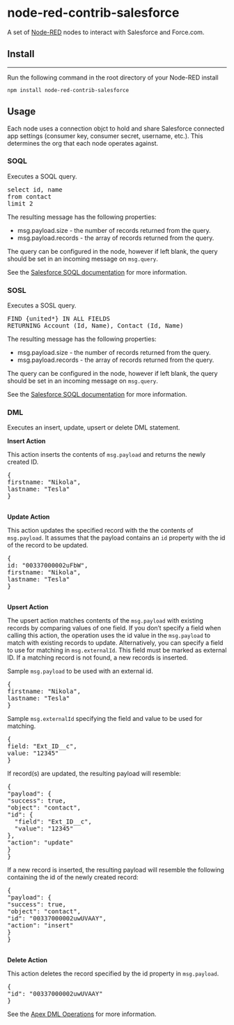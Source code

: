 # node-red-contrib-salesforce

A set of [Node-RED](http://www.nodered.org) nodes to interact with Salesforce and Force.com.

## Install
-------

Run the following command in the root directory of your Node-RED install

```
npm install node-red-contrib-salesforce
```

## Usage

Each node uses a connection objct to hold and share Salesforce connected app settings (consumer key, consumer secret, username, etc.). This determines the org that each node operates against.

### SOQL

<p>Executes a SOQL query.</p>
<pre>
select id, name
from contact
limit 2
</pre>
<p>The resulting message has the following properties:
<ul><li>msg.payload.size - the number of records returned from the query.</li>
<li>msg.payload.records - the array of records returned from the query.</li>
</ul></p>
<p>The query can be configured in the node, however if left blank, the query should be set in an incoming message on <code>msg.query</code>.</p>
<p>See the <a href="https://developer.salesforce.com/docs/atlas.en-us.soql_sosl.meta/soql_sosl" target="_blank">Salesforce SOQL documentation</a> for more information.</p>

### SOSL

<p>Executes a SOSL query.</p>
<pre>
FIND {united*} IN ALL FIELDS
RETURNING Account (Id, Name), Contact (Id, Name)
</pre>
<p>The resulting message has the following properties:
<ul><li>msg.payload.size - the number of records returned from the query.</li>
<li>msg.payload.records - the array of records returned from the query.</li>
</ul></p>
<p>The query can be configured in the node, however if left blank, the query should be set in an incoming message on <code>msg.query</code>.</p>
<p>See the <a href="https://developer.salesforce.com/docs/atlas.en-us.soql_sosl.meta/soql_sosl/sforce_api_calls_sosl.htm" target="_blank">Salesforce SOQL documentation</a> for more information.</p>

### DML

<p>Executes an insert, update, upsert or delete DML statement.</p>
<p><b>Insert Action</b></p>
<p>This action inserts the contents of <code>msg.payload</code> and returns the newly created ID.</p>
<pre>{
firstname: "Nikola",
lastname: "Tesla"
}</pre>
<p><br/><b>Update Action</b></p>
<p>This action updates the specified record with the the contents of <code>msg.payload</code>. It assumes that the payload contains an <code>id</code> property with the id of the record to be updated.</p>
<pre>{
id: "00337000002uFbW",
firstname: "Nikola",
lastname: "Tesla"
}</pre>
<p><br/><b>Upsert Action</b></p>
<p>The upsert action matches contents of the <code>msg.payload</code> with existing records by comparing values of one field. If you don’t specify a field when calling this action, the operation uses the id value in the <code>msg.payload</code> to match with existing records to update. Alternatively, you can specify a field to use for matching in <code>msg.externalId</code>. This field must be marked as external ID. If a matching record is not found, a new records is inserted.</p>
<p>Sample <code>msg.payload</code> to be used with an external id.</p>
<pre>{
firstname: "Nikola",
lastname: "Tesla"
}</pre>
<p>Sample <code>msg.externalId</code> specifying the field and value to be used for matching.</p>
<pre>{
field: "Ext_ID__c",
value: "12345"
}</pre>
<p>If record(s) are updated, the resulting payload will resemble:</p>
<pre>{
"payload": {
"success": true,
"object": "contact",
"id": {
  "field": "Ext_ID__c",
  "value": "12345"
},
"action": "update"
}
}</pre>
<p>If a new record is inserted, the resulting payload will resemble the following containing the id of the newly created record:</p>
<pre>{
"payload": {
"success": true,
"object": "contact",
"id": "00337000002uwUVAAY",
"action": "insert"
}
}</pre>
<p><br/><b>Delete Action</b></p>
<p>This action deletes the record specified by the id property in <code>msg.payload</code>.</p>
<pre>{
"id": "00337000002uwUVAAY"
}</pre>
<p>See the <a href="https://developer.salesforce.com/docs/atlas.en-us.apexcode.meta/apexcode/apex_dml_section.htm#apex_dml_insert" target="_blank">Apex DML Operations</a> for more information.</p>
